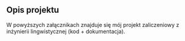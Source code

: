 ## Opis projektu
W powyższych załącznikach znajduje się mój projekt zaliczeniowy z inżynierii lingwistycznej (kod + dokumentacja). 
